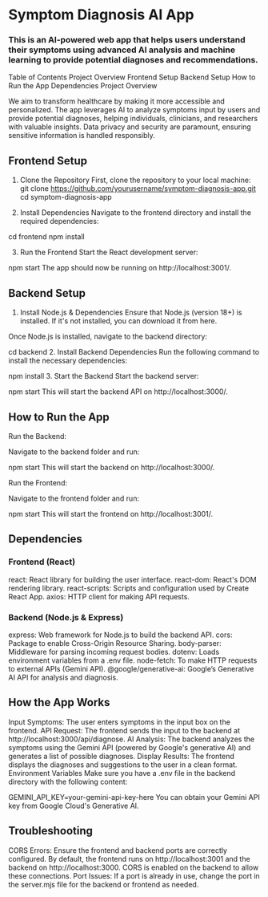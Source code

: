 # Symptom Diagnosis AI App

### This is an AI-powered web app that helps users understand their symptoms using advanced AI analysis and machine learning to provide potential diagnoses and recommendations.

Table of Contents
Project Overview
Frontend Setup
Backend Setup
How to Run the App
Dependencies
Project Overview

We aim to transform healthcare by making it more accessible and personalized. The app leverages AI to analyze symptoms input by users and provide potential diagnoses, helping individuals, clinicians, and researchers with valuable insights. Data privacy and security are paramount, ensuring sensitive information is handled responsibly.

## Frontend Setup
1. Clone the Repository
First, clone the repository to your local machine:
git clone https://github.com/yourusername/symptom-diagnosis-app.git
cd symptom-diagnosis-app

2. Install Dependencies
Navigate to the frontend directory and install the required dependencies:

cd frontend
npm install

3. Run the Frontend
Start the React development server:

npm start
The app should now be running on http://localhost:3001/.

## Backend Setup
1. Install Node.js & Dependencies
Ensure that Node.js (version 18+) is installed. If it's not installed, you can download it from here.

Once Node.js is installed, navigate to the backend directory:

cd backend
2. Install Backend Dependencies
Run the following command to install the necessary dependencies:

npm install
3. Start the Backend
Start the backend server:

npm start
This will start the backend API on http://localhost:3000/.

## How to Run the App
Run the Backend:

Navigate to the backend folder and run:

npm start
This will start the backend on http://localhost:3000/.

Run the Frontend:

Navigate to the frontend folder and run:

npm start
This will start the frontend on http://localhost:3001/.

## Dependencies
### Frontend (React)
react: React library for building the user interface.
react-dom: React's DOM rendering library.
react-scripts: Scripts and configuration used by Create React App.
axios: HTTP client for making API requests.

### Backend (Node.js & Express)
express: Web framework for Node.js to build the backend API.
cors: Package to enable Cross-Origin Resource Sharing.
body-parser: Middleware for parsing incoming request bodies.
dotenv: Loads environment variables from a .env file.
node-fetch: To make HTTP requests to external APIs (Gemini API).
@google/generative-ai: Google’s Generative AI API for analysis and diagnosis.

## How the App Works
Input Symptoms: The user enters symptoms in the input box on the frontend.
API Request: The frontend sends the input to the backend at http://localhost:3000/api/diagnose.
AI Analysis: The backend analyzes the symptoms using the Gemini API (powered by Google's generative AI) and generates a list of possible diagnoses.
Display Results: The frontend displays the diagnoses and suggestions to the user in a clean format.
Environment Variables
Make sure you have a .env file in the backend directory with the following content:

GEMINI_API_KEY=your-gemini-api-key-here
You can obtain your Gemini API key from Google Cloud's Generative AI.

## Troubleshooting
CORS Errors: Ensure the frontend and backend ports are correctly configured. By default, the frontend runs on http://localhost:3001 and the backend on http://localhost:3000. CORS is enabled on the backend to allow these connections.
Port Issues: If a port is already in use, change the port in the server.mjs file for the backend or frontend as needed.
